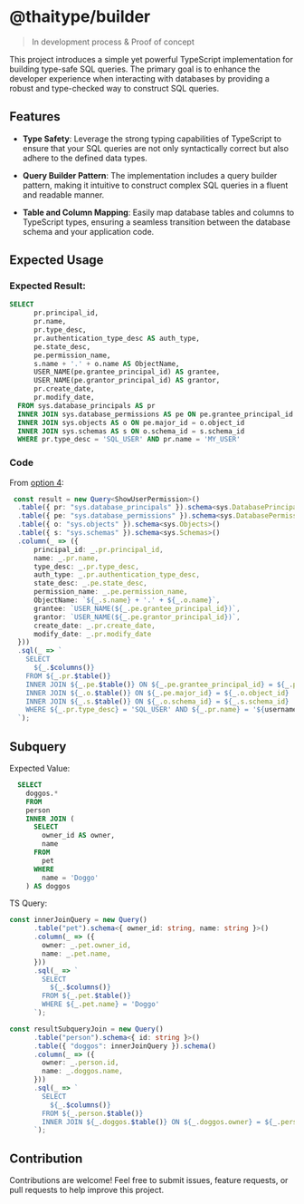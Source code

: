 # @thaitype/builder

> In development process & Proof of concept

This project introduces a simple yet powerful TypeScript implementation for building type-safe SQL queries. The primary goal is to enhance the developer experience when interacting with databases by providing a robust and type-checked way to construct SQL queries.

## Features
- **Type Safety**: Leverage the strong typing capabilities of TypeScript to ensure that your SQL queries are not only syntactically correct but also adhere to the defined data types.

- **Query Builder Pattern**: The implementation includes a query builder pattern, making it intuitive to construct complex SQL queries in a fluent and readable manner.

- **Table and Column Mapping**: Easily map database tables and columns to TypeScript types, ensuring a seamless transition between the database schema and your application code.

## Expected Usage

### Expected Result: 

```sql
SELECT 
      pr.principal_id,
      pr.name,
      pr.type_desc,
      pr.authentication_type_desc AS auth_type,
      pe.state_desc,
      pe.permission_name,
      s.name + '.' + o.name AS ObjectName,
      USER_NAME(pe.grantee_principal_id) AS grantee,
      USER_NAME(pe.grantor_principal_id) AS grantor,
      pr.create_date,
      pr.modify_date,
  FROM sys.database_principals AS pr
  INNER JOIN sys.database_permissions AS pe ON pe.grantee_principal_id = pr.principal_id
  INNER JOIN sys.objects AS o ON pe.major_id = o.object_id
  INNER JOIN sys.schemas AS s ON o.schema_id = s.schema_id
  WHERE pr.type_desc = 'SQL_USER' AND pr.name = 'MY_USER'
```

### Code

From [option 4](src/option1.4s): 

```ts
 const result = new Query<ShowUserPermission>()
  .table({ pr: "sys.database_principals" }).schema<sys.DatabasePrincipals>()
  .table({ pe: "sys.database_permissions" }).schema<sys.DatabasePermissions>()
  .table({ o: "sys.objects" }).schema<sys.Objects>()
  .table({ s: "sys.schemas" }).schema<sys.Schemas>()
  .column(_ => ({
      principal_id: _.pr.principal_id,
      name: _.pr.name,
      type_desc: _.pr.type_desc,
      auth_type: _.pr.authentication_type_desc,
      state_desc: _.pe.state_desc,
      permission_name: _.pe.permission_name,
      ObjectName: `${_.s.name} + '.' + ${_.o.name}`,
      grantee: `USER_NAME(${_.pe.grantee_principal_id})`,
      grantor: `USER_NAME(${_.pe.grantor_principal_id})`,
      create_date: _.pr.create_date,
      modify_date: _.pr.modify_date
  }))
  .sql(_ => `
    SELECT 
      ${_.$columns()}
    FROM ${_.pr.$table()}
    INNER JOIN ${_.pe.$table()} ON ${_.pe.grantee_principal_id} = ${_.pr.principal_id}
    INNER JOIN ${_.o.$table()} ON ${_.pe.major_id} = ${_.o.object_id}
    INNER JOIN ${_.s.$table()} ON ${_.o.schema_id} = ${_.s.schema_id}
    WHERE ${_.pr.type_desc} = 'SQL_USER' AND ${_.pr.name} = '${username}'
  `);

```

## Subquery

Expected Value:

```sql
  SELECT
    doggos.*
    FROM
    person
    INNER JOIN (
      SELECT
        owner_id AS owner,
        name
      FROM
        pet
      WHERE
        name = 'Doggo'
    ) AS doggos 
```

TS Query:

```ts
const innerJoinQuery = new Query()
      .table("pet").schema<{ owner_id: string, name: string }>()
      .column(_ => ({
        owner: _.pet.owner_id,
        name: _.pet.name,
      }))
      .sql(_ => `
        SELECT
          ${_.$columns()}
        FROM ${_.pet.$table()}
        WHERE ${_.pet.name} = 'Doggo'
      `);

const resultSubqueryJoin = new Query()
      .table("person").schema<{ id: string }>()
      .table({ "doggos": innerJoinQuery }).schema()
      .column(_ => ({
        owner: _.person.id,
        name: _.doggos.name,
      }))
      .sql(_ => `
        SELECT
          ${_.$columns()}
        FROM ${_.person.$table()}
        INNER JOIN ${_.doggos.$table()} ON ${_.doggos.owner} = ${_.person.id}
      `);
```

## Contribution
Contributions are welcome! Feel free to submit issues, feature requests, or pull requests to help improve this project.